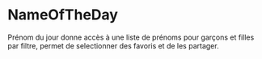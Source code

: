NameOfTheDay
============

Prénom du jour donne accès à une liste de prénoms pour garçons et filles par filtre, permet de selectionner des favoris et de les partager.
